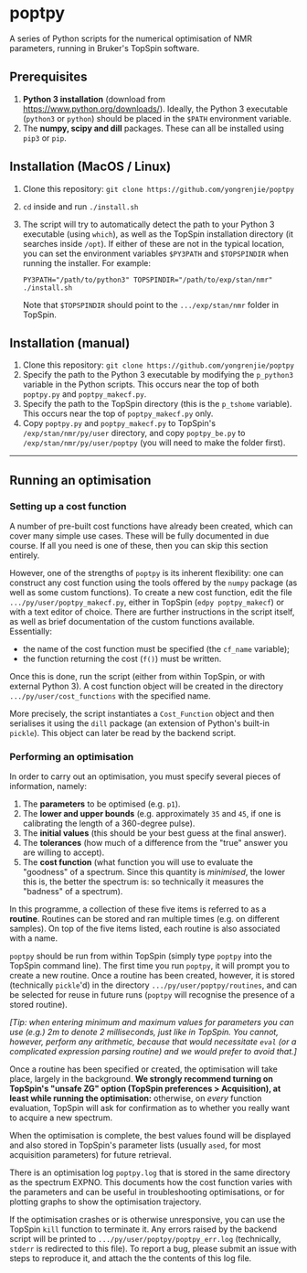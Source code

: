 # poptpy

A series of Python scripts for the numerical optimisation of NMR parameters, running in Bruker's TopSpin software.

## Prerequisites

1. **Python 3 installation** (download from https://www.python.org/downloads/). Ideally, the Python 3 executable (`python3` or `python`) should be placed in the `$PATH` environment variable.
2. The **numpy, scipy and dill** packages. These can all be installed using `pip3` or `pip`.

## Installation (MacOS / Linux)

1. Clone this repository: `git clone https://github.com/yongrenjie/poptpy`
2. `cd` inside and run `./install.sh`
3. The script will try to automatically detect the path to your Python 3 executable (using `which`), as well as the TopSpin installation directory (it searches inside `/opt`). If either of these are not in the typical location, you can set the environment variables `$PY3PATH` and `$TOPSPINDIR` when running the installer. For example:

       PY3PATH="/path/to/python3" TOPSPINDIR="/path/to/exp/stan/nmr" ./install.sh

   Note that `$TOPSPINDIR` should point to the `.../exp/stan/nmr` folder in TopSpin.

## Installation (manual)

1. Clone this repository: `git clone https://github.com/yongrenjie/poptpy`
2. Specify the path to the Python 3 executable by modifying the `p_python3` variable in the Python scripts. This occurs near the top of both `poptpy.py` and `poptpy_makecf.py`.
3. Specify the path to the TopSpin directory (this is the `p_tshome` variable). This occurs near the top of `poptpy_makecf.py` only.
4. Copy `poptpy.py` and `poptpy_makecf.py` to TopSpin's `/exp/stan/nmr/py/user` directory, and copy `poptpy_be.py` to `/exp/stan/nmr/py/user/poptpy` (you will need to make the folder first).

------------------------------------------------------

## Running an optimisation

### Setting up a cost function

A number of pre-built cost functions have already been created, which can cover many simple use cases. These will be fully documented in due course. If all you need is one of these, then you can skip this section entirely.

However, one of the strengths of `poptpy` is its inherent flexibility: one can construct any cost function using the tools offered by the `numpy` package (as well as some custom functions). To create a new cost function, edit the file `.../py/user/poptpy_makecf.py`, either in TopSpin (`edpy poptpy_makecf`) or with a text editor of choice. There are further instructions in the script itself, as well as brief documentation of the custom functions available. Essentially:

- the name of the cost function must be specified (the `cf_name` variable);
- the function returning the cost (`f()`) must be written.

Once this is done, run the script (either from within TopSpin, or with external Python 3). A cost function object will be created in the directory `.../py/user/cost_functions` with the specified name.

More precisely, the script instantiates a `Cost_Function` object and then serialises it using the `dill` package (an extension of Python's built-in `pickle`). This object can later be read by the backend script.

### Performing an optimisation

In order to carry out an optimisation, you must specify several pieces of information, namely:

1. The **parameters** to be optimised (e.g. `p1`).
2. The **lower and upper bounds** (e.g. approximately `35` and `45`, if one is calibrating the length of a 360-degree pulse).
3. The **initial values** (this should be your best guess at the final answer).
4. The **tolerances** (how much of a difference from the "true" answer you are willing to accept).
5. The **cost function** (what function you will use to evaluate the "goodness" of a spectrum. Since this quantity is *minimised*, the lower this is, the better the spectrum is: so technically it measures the "badness" of a spectrum).

In this programme, a collection of these five items is referred to as a **routine**. Routines can be stored and ran multiple times (e.g. on different samples). On top of the five items listed, each routine is also associated with a name.

`poptpy` should be run from within TopSpin (simply type `poptpy` into the TopSpin command line). The first time you run `poptpy`, it will prompt you to create a new routine. Once a routine has been created, however, it is stored (technically `pickle`'d) in the directory `.../py/user/poptpy/routines`, and can be selected for reuse in future runs (`poptpy` will recognise the presence of a stored routine).

*[Tip: when entering minimum and maximum values for parameters you can use (e.g.) 2m to denote 2 milliseconds, just like in TopSpin. You cannot, however, perform any arithmetic, because that would necessitate `eval` (or a complicated expression parsing routine) and we would prefer to avoid that.]*

Once a routine has been specified or created, the optimisation will take place, largely in the background. **We strongly recommend turning on TopSpin's "unsafe ZG" option (TopSpin preferences > Acquisition), at least while running the optimisation:** otherwise, on *every* function evaluation, TopSpin will ask for confirmation as to whether you really want to acquire a new spectrum.

When the optimisation is complete, the best values found will be displayed and also stored in TopSpin's parameter lists (usually `ased`, for most acquisition parameters) for future retrieval.

There is an optimisation log `poptpy.log` that is stored in the same directory as the spectrum EXPNO. This documents how the cost function varies with the parameters and can be useful in troubleshooting optimisations, or for plotting graphs to show the optimisation trajectory.

If the optimisation crashes or is otherwise unresponsive, you can use the TopSpin `kill` function to terminate it. Any errors raised by the backend script will be printed to `.../py/user/poptpy/poptpy_err.log` (technically, `stderr` is redirected to this file). To report a bug, please submit an issue with steps to reproduce it, and attach the the contents of this log file.

